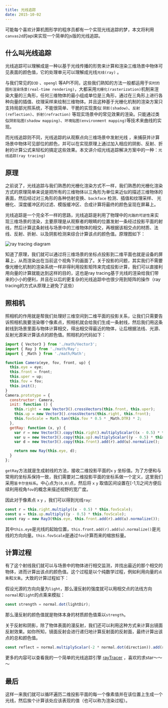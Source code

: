 ```yaml
---
title: 光线追踪
date: 2015-10-02
---
```



可能每个喜欢计算机图形学的程序员都有一个实现光线追踪的梦，本文将利用`canvas2d`的api来实现一个简单的js版的光线追踪。

## 什么叫光线追踪

光线追踪可以理解成是一种以基于光线传播的形势来计算和渲染三维场景中物体可见表面的颜色值，它的处理单元可以理解成光线`光线(ray)` 。

与我们常见的`D3D` 、`opengl` 等API不同，这些我们熟知的方法一般都运用于`实时的图形渲染场景(real-time rendering)`，大都采用`光栅化(rasterization)`机制来渲染大量的三角形，任何三维物体的最小组成单位是三角形，通过在三角形上进行各种向量的插值、纹理采样来绘制三维物体。并且这种基于光栅化机制的渲染方案只支持局部光照系统，不能很简单、干脆的实现类似 `阴影(shadow)`、`反射(reflection)`、`折射(refraction)` 等现实场景中的常见效果的渲染。只能通过类似`阴影贴图(shadow mapping)`、`环境贴图(environment mapping)`等技术来曲线的实现。

而光线追踪则不同，光线追踪的从观察点向三维场景中发射光线 ，来捕获并计算场景中物体可见部位的颜色，并可以在实现原理上通过加入相应的阴影、反射、折射的计算公式来轻松的搞定这些效果。本文讲介绍光线追踪解决方案中的一种：`光线追踪(ray tracing)` 

## 原理 

之前说了，光线追踪与我们熟悉的光栅化渲染方式不一样，我们熟悉的光栅化渲染方式的原理简单来说是把所有的三维物体以三角形为单位来近似的描述三维物体的表面，然后经过对三角形的各种仿射变换、`backface` 检测、插值和纹理采样、 光栅化、深度缓冲区的过滤、模版缓冲区、合成计算将最终的颜色呈现在屏幕上。

光线追踪是一个完全不一样的思路，光线追踪是利用了物理中的`光路的可逆性`来实现三维场景的渲染，主要原理是从观察者的眼睛的位置发射一条经过投影平面的射线，然后计算这条射线与场景中的三维物体的相交，再根据该相交点的材质、法线、反射、折射、以及阴影检测来综合计算该点的颜色值。原理图如下：

![ray tracing diagram][ray-tracing]



知道了原理，我们就可以通过将三维场景的坐标点投影到二维平面也就是设备的屏幕上，从而渲染出在当前这个视角下的画面了。关于投影的问题，其实我们不需要像光栅化机制的渲染系统一样非得利用投影矩阵来完成投影计算，我们可以直接利用向量的计算就能达到这样的目的，这也是ray tracing基于光线的渲染给我们带来的小小的便利，并且在以后的更复杂的光线追踪中也很少用到矩阵的操作（ray tracing的方式从原理上避免了这些）



## 照相机

照相机的作用就是帮我们处理好三维空间到二维平面的投影关系，让我们只需要告诉照相机我要渲染哪个像素点，照相机就会给我们生成一条射线，然后我们用这条射线到场景里面与物体计算相交，得出相交得最近的物体，让后根据法线、光源、反射光源来计算该点的颜色值。照相机的代码如下：

```js
import { Vector3 } from './math/Vector3';
import { Ray } from './math/Ray';
import { _Math } from './math/Math';

function Camera(eye, fov, front, up) {
  this.eye = eye;
  this.front = front;
  this.uper = up;
  this.fov = fov;
  this.init();
}
Camera.prototype = {
  constructor: Camera,
  init: function () {
    this.right = new Vector3().crossVectors(this.front, this.uper);
    this.up = new Vector3().crossVectors(this.right, this.front);
    this.fovScale = Math.tan(this.fov * 0.5 * _Math.DTR) * 2;
  },
  getRay: function (x, y) {
    var r = new Vector3().copy(this.right).multiplyScalar((x - 0.5) * this.fovScale);
    var u = new Vector3().copy(this.up).multiplyScalar((y - 0.5) * this.fovScale);
    var d = new Vector3().copy(this.front).add(r).add(u).normalize();

    return new Ray(this.eye, d);
  }
};
```

`getRay`方法就是生成射线的方法，接收二维投影平面的`x` `y` 坐标值。为了方便和与常用的坐标系保持一致，我们需要对二维投影平面的坐标系做一个定义，这里我们采用`笛卡尔坐标系`。中心点为`(0,0)`点，然后将 `x` `y` 取值区间设置在[-1,1]之间方便后续利用视角`fov`的概念来描述视野的宽广度。

因此对于像素点 `x` `y` ，我们可以得到光线`ray`:

```js
const r = this.right.multiply((x - 0.5) * this.fovScale);
const u = this.up.multiply((y - 0.5) * this.fovScale);
const ray = new Ray3(this.eye, this.front.add(r).add(u).normalize());
```

其中`this.eye`是光线的起始位置，`this.front.add(r).add(u).normalize()`是光线的方向向量。`this.fovScale`是通过`fov`计算而来的缩放标量。



## 计算过程

有了这个射线我们就可以与场景中的物体进行相交监测，并找出最近的那个相交的物体，进而计算出该点的颜色值。这个过程是以个纯数学过程，例如利用向量的`点乘`和`叉乘`。大致的计算过程如下：

假设光源的方向向量为`light`，那么漫反射的强度就可以用相交点的法线方向`normal`和`light`的点乘来模拟：

```js
const strength = normal.dot(lightDir);
```

那么漫反射的颜色值就是物体本身的材质颜色值乘以`strength`。

关于反射和阴影，除了物体表面的漫反射，我们还可以利用这种方式来计算出镜面反射效果。如你所知，镜面反射会进行递归地计算反射面的反射面，最终计算出该点的总和颜色值。

```js
const reflect = normal.multiplyScalar(-2 * normal.dot(direction)).add(ray.direction)
```

更多的内容可以查看我的一个简单的光线追踪引擎 [rayTracer][rayTracer] ，喜欢的求star～～～



## 最后

这样一来我们就可以循环遍历二维投影平面的每一个像素值并在该位置上生成一个光线，然后挨个计算该处应该表现的值（也可以称为渲染过程）。

[ray-tracing]: https://jasonchen1982.github.io/blog/pictures/raytracing/raytracediagram.png	"ray tracing diagram"
[rayTracer]: https://github.com/jasonChen1982/rayTracer	"ray tracing engine"

